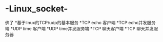 # -Linux_socket-
佛了
*基于linux的TCP/udp的基本服务
  *TCP echo 客户端
  *TCP echo并发服务端
  *UDP time 客户端
  *UDP time并发服务端
  *TCP 聊天客户端
  *TCP 聊天并发服务器
